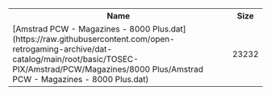 <table>
<tr><th>Name</th><th>Size</th></tr>
<tr><td>[Amstrad PCW - Magazines - 8000 Plus.dat](https://raw.githubusercontent.com/open-retrogaming-archive/dat-catalog/main/root/basic/TOSEC-PIX/Amstrad/PCW/Magazines/8000 Plus/Amstrad PCW - Magazines - 8000 Plus.dat)</td><td>23232</td></tr>
</table>
